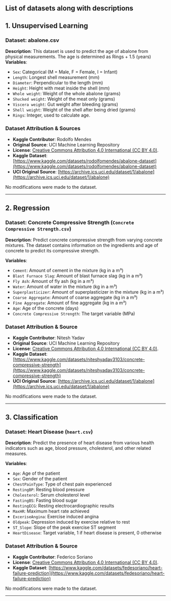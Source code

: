 List of datasets along with descriptions
---
## 1. Unsupervised Learning

### Dataset: abalone.csv 
**Description**: This dataset is used to predict the age of abalone from physical measurements. The age is determined as Rings + 1.5 (years)
**Variables**: 
- `Sex`: Categorical (M = Male, F = Female, I = Infant)  
- `Length`: Longest shell measurement (mm)  
- `Diameter`: Perpendicular to the length (mm)  
- `Height`: Height with meat inside the shell (mm)  
- `Whole weight`: Weight of the whole abalone (grams)  
- `Shucked weight`: Weight of the meat only (grams)  
- `Viscera weight`: Gut weight after bleeding (grams)  
- `Shell weight`: Weight of the shell after being dried (grams)  
- `Rings`: Integer, used to calculate age.  

### Dataset Attribution & Sources
- **Kaggle Contributor**: Rodolfo Mendes  
- **Original Source**: UCI Machine Learning Repository  
- **License**: [Creative Commons Attribution 4.0 International (CC BY 4.0)](https://creativecommons.org/licenses/by/4.0/).  
- **Kaggle Dataset**: [https://www.kaggle.com/datasets/rodolfomendes/abalone-dataset](https://www.kaggle.com/datasets/rodolfomendes/abalone-dataset)  
- **UCI Original Source**: [https://archive.ics.uci.edu/dataset/1/abalone](https://archive.ics.uci.edu/dataset/1/abalone)  

No modifications were made to the dataset.

---
## 2. Regression

### Dataset: Concrete Compressive Strength (`Concrete Compressive Strength.csv`)  
**Description**: Predict concrete compressive strength from varying concrete mixtures. The dataset contains information on the ingredients and age of concrete to predict its compressive strength.

**Variables**:
- `Cement`: Amount of cement in the mixture (kg in a m³)  
- `Blast Furnace Slag`: Amount of blast furnace slag (kg in a m³)  
- `Fly Ash`: Amount of fly ash (kg in a m³)  
- `Water`: Amount of water in the mixture (kg in a m³)  
- `Superplasticizer`: Amount of superplasticizer in the mixture (kg in a m³)  
- `Coarse Aggregate`: Amount of coarse aggregate (kg in a m³)  
- `Fine Aggregate`: Amount of fine aggregate (kg in a m³)  
- `Age`: Age of the concrete (days)  
- `Concrete Compressive Strength`: The target variable (MPa) 

### Dataset Attribution & Source
- **Kaggle Contributor**: Nitesh Yadav  
- **Original Source**: UCI Machine Learning Repository  
- **License**: [Creative Commons Attribution 4.0 International (CC BY 4.0)](https://creativecommons.org/licenses/by/4.0/).  
- **Kaggle Dataset**: [https://www.kaggle.com/datasets/niteshyadav3103/concrete-compressive-strength](https://www.kaggle.com/datasets/niteshyadav3103/concrete-compressive-strength)  
- **UCI Original Source**: [https://archive.ics.uci.edu/dataset/1/abalone](https://archive.ics.uci.edu/dataset/1/abalone)  

No modifications were made to the dataset.

---
## 3. Classification

### Dataset: Heart Disease (`heart.csv`)  
**Description**: Predict the presence of heart disease from various health indicators such as age, blood pressure, cholesterol, and other related measures.

**Variables**:
- `Age`: Age of the patient  
- `Sex`: Gender of the patient  
- `ChestPainType`: Type of chest pain experienced  
- `RestingBP`: Resting blood pressure  
- `Cholesterol`: Serum cholesterol level  
- `FastingBS`: Fasting blood sugar  
- `RestingECG`: Resting electrocardiographic results  
- `MaxHR`: Maximum heart rate achieved  
- `ExceriseAngina`: Exercise induced angina  
- `Oldpeak`: Depression induced by exercise relative to rest  
- `ST_Slope`: Slope of the peak exercise ST segment  
- `HeartDisease`: Target variable, 1 if heart disease is present, 0 otherwise

### Dataset Attribution & Source
- **Kaggle Contributor**: Federico Soriano  
- **License**: [Creative Commons Attribution 4.0 International (CC BY 4.0)](https://creativecommons.org/licenses/by/4.0/).  
- **Kaggle Dataset**: [https://www.kaggle.com/datasets/fedesoriano/heart-failure-prediction](https://www.kaggle.com/datasets/fedesoriano/heart-failure-prediction)  

No modifications were made to the dataset.

---
